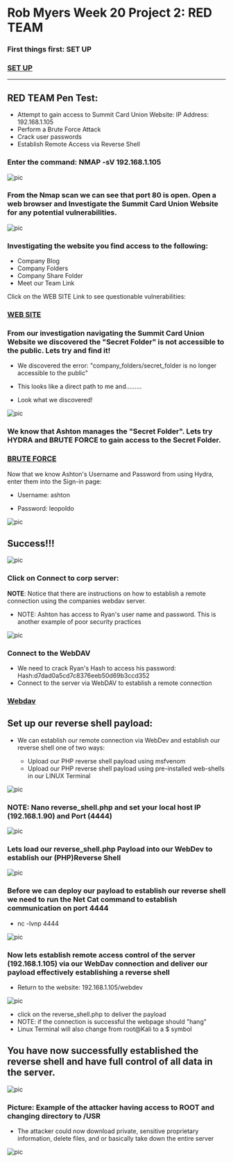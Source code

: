 # Rob Myers Week 20 Project 2: RED TEAM 

###  First things first: SET UP

### [SET UP](setup.md) 
---

## RED TEAM Pen Test: 

* Attempt to gain access to Summit Card Union Website: IP Address: 192.168.1.105
* Perform a Brute Force Attack
* Crack user passwords
* Establish Remote Access via Reverse Shell

### Enter the command: NMAP -sV 192.168.1.105

![pic](1.PNG)

### From the Nmap scan we can see that port 80 is open. Open a web browser and Investigate the Summit Card Union Website for any potential vulnerabilities.

![pic](2.PNG)

### Investigating the website you find access to the following:

- Company Blog
- Company Folders
- Company Share Folder
- Meet our Team Link

Click on the WEB SITE Link to see questionable vulnerabilities:

### [WEB SITE](website.md) 

### From our investigation navigating the Summit Card Union Website we discovered the "Secret Folder" is not accessible to the public. Lets try and find it!

* We discovered the error: "company_folders/secret_folder is no longer accessible to the public"

* This looks like a direct path to me and.........

* Look what we discovered!

![pic](3.PNG) 

### We know that Ashton manages the "Secret Folder". Lets try HYDRA and BRUTE FORCE to gain access to the Secret Folder.

### [BRUTE FORCE](brute.md) 

Now that we know Ashton's Username and Password from using Hydra, enter them into the Sign-in page:

* Username: ashton

* Password: leopoldo 

![pic](5.PNG) 

## Success!!! 

![pic](6.PNG) 

### Click on Connect to corp server:

**NOTE**: Notice that there are instructions on how to establish a remote connection using the companies webdav server.

* NOTE: Ashton has access to Ryan's user name and password. This is another example of poor security practices

![pic](7.PNG) 

### Connect to the WebDAV

* We need to crack Ryan's Hash to access his password:  Hash:d7dad0a5cd7c8376eeb50d69b3ccd352
* Connect to the server via WebDAV to establish a remote connection

### [Webdav](webdav.md) 

## Set up our reverse shell payload:

* We can establish our remote connection via WebDev and establish our reverse shell one of two ways:

    - Upload our PHP reverse shell payload using msfvenom 
    - Upload our PHP reverse shell payload using pre-installed web-shells in our LINUX Terminal

![pic](rev.PNG) 

### NOTE: Nano reverse_shell.php and set your local host IP (192.168.1.90) and Port (4444)

![pic](rev1.PNG)

### Lets load our reverse_shell.php Payload into our WebDev to establish our (PHP)Reverse Shell

![pic](10.PNG) 

### Before we can deploy our payload to establish our reverse shell we need to run the Net Cat command to establish communication on port 4444

* nc -lvnp 4444

![pic](11.PNG) 
  
### Now lets establish remote access control of the server (192.168.1.105) via our WebDav connection and deliver our payload effectively establishing a reverse shell

* Return to the website: 192.168.1.105/webdev

![pic](12.PNG)  

* click on the reverse_shell.php to deliver the payload
* NOTE: if the connection is successful the webpage should "hang"
* Linux Terminal will also change from root@Kali to a $ symbol 

## You have now successfully established the reverse shell and have full control of all data in the server. 

![pic](13.PNG)  

### Picture: Example of the attacker having access to ROOT and changing directory to /USR

* The attacker could now download private, sensitive proprietary information, delete files, and or basically take down the entire server

![pic](14.PNG)  













